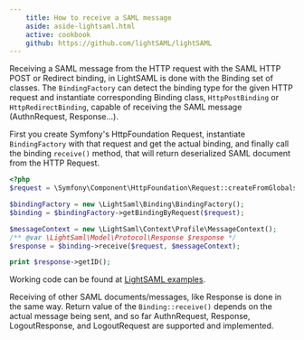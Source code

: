 ```yaml
---
    title: How to receive a SAML message
    aside: aside-lightsaml.html
    active: cookbook
    github: https://github.com/lightSAML/lightSAML
---
```


Receiving a SAML message from the HTTP request with the SAML HTTP POST or Redirect binding, in LightSAML is done with the Binding set
of classes. The ``BindingFactory`` can detect the binding type for the given HTTP request and instantiate corresponding Binding class,
``HttpPostBinding`` or ``HttpRedirectBinding``, capable of receiving the SAML message (AuthnRequest, Response...).

First you create Symfony's HttpFoundation Request, instantiate ``BindingFactory`` with that request and get the actual binding,
and finally call the binding ``receive()`` method, that will return deserialized SAML document from the HTTP Request.

```php
<?php
$request = \Symfony\Component\HttpFoundation\Request::createFromGlobals();

$bindingFactory = new \LightSaml\Binding\BindingFactory();
$binding = $bindingFactory->getBindingByRequest($request);

$messageContext = new \LightSaml\Context\Profile\MessageContext();
/** @var \LightSaml\Model\Protocol\Response $response */
$response = $binding->receive($request, $messageContext);

print $response->getID();
```

Working code can be found at
[LightSAML examples](https://github.com/lightSAML/lightSAML/blob/20146f9a9c3769d7aabe4c1b4c5c2d5f3ff2e8e9/examples/how_to_receive_saml_message.php).

Receiving of other SAML documents/messages, like Response is done in the same way. Return value of the ``Binding::receive()`` depends
on the actual message being sent, and so far AuthnRequest, Response, LogoutResponse, and LogoutRequest are supported and implemented.

